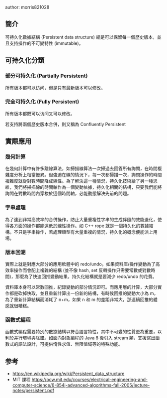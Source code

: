 author: morris821028

## 簡介

可持久化數據結構 (Persistent data structure) 總是可以保留每一個歷史版本，並且支持操作的不可變特性 (immutable)。

## 可持久化分類

### 部分可持久化 (Partially Persistent)

所有版本都可以访问，但是只有最新版本可以修改。

### 完全可持久化 (Fully Persistent)

所有版本都既可以访问又可以修改。

若支持將兩個歷史版本合併，則又稱為 Confluently Persistent 

## 實際應用

### 幾何計算

在幾何計算中有許多離線算法，如掃描線算法一次掃過去回答所有詢問，在時間複雜度分析上相當優異。但強迫在線的情況下，每一次都掃描一次，詢問操作的時間複雜度就從對數時間降成線性。為了解決這一種情況，持久化技術給了另一種思維，我們將掃描線的時間軸作為一個變動依據，持久化相關的結構，只要我們能將詢問在對數時間內穿梭於這個時間軸，必能動態解決先前的問題。

### 字串處理

為了達到非常高效率的合併操作，防止大量重複性字串的生成伴隨的效能退化，使得各方面的操作都能遠低於線性操作。如 C++ rope 就是一個持久化的數據結構。不只是字串操作，若處理類型有大量重複的情況，持久化的概念便能派上用場。

### 版本回溯

實際上就是對應大部分的應用軟體中的 redo/undo。如果資料庫/操作變動為了高效率操作而會配上複雜的結構 (並不像 hash, set 反轉操作只需要常數或對數時間)，那麼為了快速回推變動結果，持久化結構就是要減少 redo/undo 的花費。

資料庫本身可以常數回推，紀錄變動的部分情況即可。而應用層的計算，大部分實作都是砍掉快取，並且重新計算出一份新的結構，有時候回推的變動大小為 m，為了重新計算結構而消耗了 n+m，如果 n 和 m 的差距非常大，那連續回推的體感就很糟糕。

### 函數式編程

函數式編程需要特別的數據結構以符合語言特性，其中不可變的性質更為重要，以利於并行環境與除錯。如面向對象編程的 Java 8 後引入 stream 類，支援寫出函數式的語法設計，可提供惰性求值、無限值域等的特殊功能。

## 参考

* <https://en.wikipedia.org/wiki/Persistent_data_structure> 
* MIT 課程 https://ocw.mit.edu/courses/electrical-engineering-and-computer-science/6-854j-advanced-algorithms-fall-2005/lecture-notes/persistent.pdf
